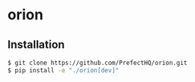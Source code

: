 # orion

## Installation

```bash
$ git clone https://github.com/PrefectHQ/orion.git
$ pip install -e "./orion[dev]"
```
